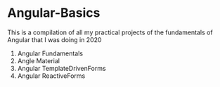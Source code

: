 # Angular-Basics
This is a compilation of all my practical projects of the fundamentals of Angular that I was doing in 2020
1) Angular Fundamentals
2) Angle Material
3) Angular TemplateDrivenForms
4) Angular ReactiveForms
